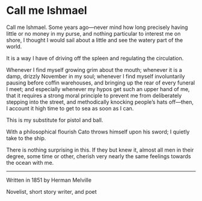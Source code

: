 # Call me Ishmael


Call me Ishmael. Some years ago—never mind how long precisely having little or no money in my purse, and nothing particular to interest me on shore, I thought I would sail about a little and see the watery part of the world.

It is a way I have of driving off the spleen and regulating the circulation.

Whenever I find myself growing grim about the mouth; whenever it is a damp, drizzly November in my soul; whenever I find myself involuntarily pausing before coffin warehouses, and bringing up the rear of every funeral I meet; and especially whenever my hypos get such an upper hand of me, that it requires a strong moral principle to prevent me from deliberately stepping into the street, and methodically knocking people’s hats off—then, I account it high time to get to sea as soon as I can.

This is my substitute for pistol and ball.

With a philosophical flourish Cato throws himself upon his sword; I quietly take to the ship.

There is nothing surprising in this. If they but knew it, almost all men in their degree, some time or other, cherish very nearly the same feelings towards the ocean with me.


----


Written in 1851 by Herman Melville

Novelist, short story writer, and poet

